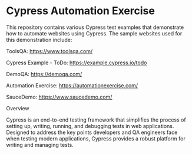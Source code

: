 # Cypress Automation Exercise

This repository contains various Cypress test examples that demonstrate how to automate websites using Cypress. 
The sample websites used for this demonstration include:

ToolsQA: https://www.toolsqa.com/

Cypress Example - ToDo: https://example.cypress.io/todo

DemoQA: https://demoqa.com/

Automation Exercise: https://automationexercise.com/

SauceDemo: https://www.saucedemo.com/

Overview

Cypress is an end-to-end testing framework that simplifies the process of setting up, writing, running, and debugging tests in web applications. Designed to address the key points developers and QA engineers face when testing modern applications, Cypress provides a robust platform for writing and managing tests.
